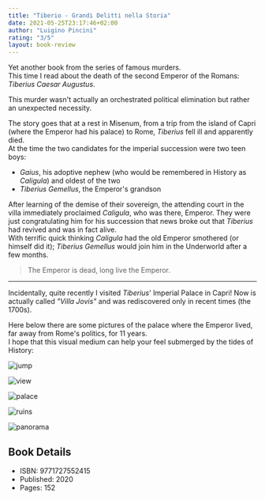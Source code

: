 ```yaml
---
title: "Tiberio - Grandi Delitti nella Storia"
date: 2021-05-25T23:17:46+02:00
author: "Luigino Pincini"
rating: "3/5"
layout: book-review
---
```


Yet another book from the series of famous murders.  
This time I read about the death of the second Emperor of the Romans: _Tiberius
Caesar Augustus_.

This murder wasn't actually an orchestrated political elimination but rather an
unexpected necessity.

The story goes that at a rest in Misenum, from a trip from the island of Capri
(where the Emperor had his palace) to Rome, _Tiberius_ fell ill and apparently
died.  
At the time the two candidates for the imperial succession were two teen boys:

- _Gaius_, his adoptive nephew (who would be remembered in History as
  _Caligula_) and oldest of the two
- _Tiberius Gemellus_, the Emperor's grandson

After learning of the demise of their sovereign, the attending court in the
villa immediately proclaimed _Caligula_, who was there, Emperor. They were just
congratulating him for his succession that news broke out that _Tiberius_ had
revived and was in fact alive.  
With terrific quick thinking _Caligula_ had the old Emperor smothered (or
himself did it);
_Tiberius Gemellus_ would join him in the Underworld after a few months.

> The Emperor is dead, long live the Emperor.

---

Incidentally, quite recently I visited _Tiberius_' Imperial Palace in Capri!
Now is actually called _"Villa Jovis"_ and was rediscovered only in recent
times (the 1700s).

Here below there are some pictures of the palace where the Emperor lived, far
away from Rome's politics, for 11 years.  
I hope that this visual medium can help your feel submerged by the tides of
History:

![jump](/img/tiberio/jump.jpg 'The place where the Emperor would "allegedly" throw off undesidered guests')

![view](/img/tiberio/view.jpg "From this vantage point it was possible to monitor the island and the Gulf of Naples")

![palace](/img/tiberio/palace.jpg "The palace at his peak would have been majestic and opulent")

![ruins](/img/tiberio/ruins.jpg "Another postcard of the ruins")

![panorama](/img/tiberio/panorama.jpg "A view fitting of an Emperor")

## Book Details

- ISBN: 9771727552415
- Published: 2020
- Pages: 152
